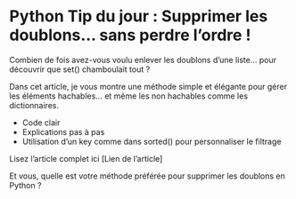 # Python Tip du jour : Supprimer les doublons… sans perdre l’ordre !

Combien de fois avez-vous voulu enlever les doublons d’une liste… pour découvrir que set() chamboulait tout ?

Dans cet article, je vous montre une méthode simple et élégante pour gérer les éléments hachables… et même les non hachables comme les dictionnaires.

- Code clair
- Explications pas à pas
- Utilisation d’un key comme dans sorted() pour personnaliser le filtrage

Lisez l’article complet ici [Lien de l’article]

Et vous, quelle est votre méthode préférée pour supprimer les doublons en Python ?
